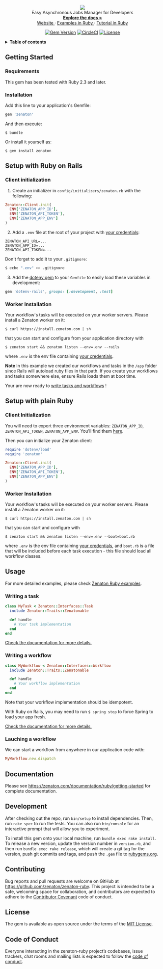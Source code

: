 <p align="center">
<img src="https://user-images.githubusercontent.com/36400935/58254828-e5176880-7d6b-11e9-9094-3f46d91faeee.png" /><br>
  Easy Asynchronous Jobs Manager for Developers <br>
  <a href="https://zenaton.com/documentation/ruby/getting-started/">
    <strong> Explore the docs » </strong>
  </a> <br>
  <a href="https://zenaton.com"> Website </a>
     ·
  <a href="https://github.com/zenaton/examples-ruby"> Examples in Ruby </a>
   ·
  <a href="https://app.zenaton.com/tutorial/ruby"> Tutorial in Ruby </a>

  <p align="center">
  <a href="https://rubygems.org/gems/zenaton"><img src="https://img.shields.io/gem/v/zenaton.svg" alt="Gem Version"></a>
  <a href="https://circleci.com/gh/zenaton/zenaton-ruby/tree/master" rel="nofollow" target="_blank"><img src="https://img.shields.io/circleci/project/github/zenaton/zenaton-ruby/master.svg" alt="CircleCI" style="max-width:100%;"></a>
  <a href="/LICENSE" target="_blank"><img src="https://img.shields.io/github/license/zenaton/zenaton-ruby.svg" alt="License" style="max-width:100%;"></a>
</p>
</p>

<details>
  <summary><strong>Table of contents</strong></summary>

<!-- START doctoc generated TOC please keep comment here to allow auto update -->
<!-- DON'T EDIT THIS SECTION, INSTEAD RE-RUN doctoc TO UPDATE -->

- [Getting Started](#getting-started)
  - [Requirements](#requirements)
  - [Installation](#installation)
- [Setup with Ruby on Rails](#setup-with-ruby-on-rails)
  - [Client initialization](#client-initialization)
  - [Worker Installation](#worker-installation)
- [Setup with plain Ruby](#setup-with-plain-ruby)
  - [Client Initialization](#client-initialization)
  - [Worker Installation](#worker-installation-1)
- [Usage](#usage)
  - [Writing a task](#writing-a-task)
  - [Writing a workflow](#writing-a-workflow)
  - [Lauching a workflow](#lauching-a-workflow)
- [Documentation](#documentation)
- [Development](#development)
- [Contributing](#contributing)
- [License](#license)
- [Code of Conduct](#code-of-conduct)

<!-- END doctoc generated TOC please keep comment here to allow auto update -->

</details>

## Getting Started

### Requirements

This gem has been tested with Ruby 2.3 and later.

### Installation

Add this line to your application's Gemfile:

```ruby
gem 'zenaton'
```

And then execute:

    $ bundle

Or install it yourself as:

    $ gem install zenaton

## Setup with Ruby on Rails

### Client initialization

1. Create an initializer in `config/initializers/zenaton.rb` with the following:

```ruby
Zenaton::Client.init(
  ENV['ZENATON_APP_ID'],
  ENV['ZENATON_API_TOKEN'],
  ENV['ZENATON_APP_ENV']
)
```

2. Add a `.env` file at the root of your project with [your credentials](https://app.zenaton.com/api):

```
ZENATON_API_URL=...
ZENATON_APP_ID=...
ZENATON_API_TOKEN=...
```

Don't forget to add it to your `.gitignore`:

```bash
$ echo ".env" >> .gitignore
```

3. Add the [dotenv gem](https://github.com/bkeepers/dotenv) to your `Gemfile` to easily load these variables in development:

```ruby
gem 'dotenv-rails', groups: [:development, :test]
```

### Worker Installation

Your workflow's tasks will be executed on your worker servers. Please install a Zenaton worker on it:

    $ curl https://install.zenaton.com | sh

that you can start and configure from your application directory with

    $ zenaton start && zenaton listen --env=.env --rails

where `.env` is the env file containing [your credentials](https://app.zenaton.com/api).

**Note** In this example we created our workflows and tasks in the `/app`
folder since Rails will autoload ruby files in that path. If you create your
workflows and tasks somewhere else, ensure Rails loads them at boot time.

Your are now ready to [write tasks and workflows](#usage) !

## Setup with plain Ruby

### Client Initialization

You will need to export three environment variables: `ZENATON_APP_ID`, `ZENATON_API_TOKEN`, `ZENATON_APP_ENV`. You'll find them [here](https://app.zenaton.com/api).

Then you can initialize your Zenaton client:

```ruby
require 'dotenv/load'
require 'zenaton'

Zenaton::Client.init(
  ENV['ZENATON_APP_ID'],
  ENV['ZENATON_API_TOKEN'],
  ENV['ZENATON_APP_ENV']
)
```

### Worker Installation

Your workflow's tasks will be executed on your worker servers. Please install a Zenaton worker on it:

    $ curl https://install.zenaton.com | sh

that you can start and configure with

    $ zenaton start && zenaton listen --env=.env --boot=boot.rb

where `.env` is the env file containing [your credentials](https://app.zenaton.com/api), and `boot.rb` is a file that will be included before each task execution - this file should load all workflow classes.

## Usage

For more detailed examples, please check [Zenaton Ruby examples](https://github.com/zenaton/examples-ruby).

### Writing a task

```ruby
class MyTask < Zenaton::Interfaces::Task
  include Zenaton::Traits::Zenatonable

  def handle
    # Your task implementation
  end
end
```

[Check the documentation for more details.](https://zenaton.com/documentation/ruby/tasks)

### Writing a workflow

```ruby
class MyWorkflow < Zenaton::Interfaces::Workflow
  include Zenaton::Traits::Zenatonable

  def handle
    # Your workflow implementation
  end
end
```

Note that your workflow implementation should be idempotent.

With Ruby on Rails, you may need to run `$ spring stop` to force Spring to load your app fresh.

[Check the documentation for more details.](https://zenaton.com/documentation/ruby/workflow-basics)

### Lauching a workflow

We can start a workflow from anywhere in our application code with:

```ruby
MyWorkflow.new.dispatch
```

## Documentation

Please see https://zenaton.com/documentation/ruby/getting-started for complete documentation.

## Development

After checking out the repo, run `bin/setup` to install dependencies. Then, run `rake spec` to run the tests. You can also run `bin/console` for an interactive prompt that will allow you to experiment.

To install this gem onto your local machine, run `bundle exec rake install`. To release a new version, update the version number in `version.rb`, and then run `bundle exec rake release`, which will create a git tag for the version, push git commits and tags, and push the `.gem` file to [rubygems.org](https://rubygems.org).

## Contributing

Bug reports and pull requests are welcome on GitHub at https://github.com/zenaton/zenaton-ruby. This project is intended to be a safe, welcoming space for collaboration, and contributors are expected to adhere to the [Contributor Covenant](http://contributor-covenant.org) code of conduct.

## License

The gem is available as open source under the terms of the [MIT License](https://opensource.org/licenses/MIT).

## Code of Conduct

Everyone interacting in the zenaton-ruby project’s codebases, issue trackers, chat rooms and mailing lists is expected to follow the [code of conduct](https://github.com/zenaton/zenaton-ruby/blob/master/CODE_OF_CONDUCT.md).
